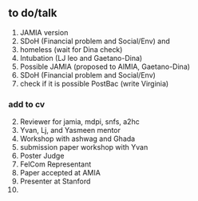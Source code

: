 ## to do/talk
1. JAMIA version
2. SDoH (Financial problem and Social/Env) and 
3. homeless (wait for Dina check)
4. Intubation (LJ leo and Gaetano-Dina)
5. Possible JAMIA (proposed to AIMIA, Gaetano-Dina)
6. SDoH (Financial problem and Social/Env)
7. check if it is possible PostBac (write Virginia)


### add to cv
2. Reviewer for jamia, mdpi, snfs, a2hc
3. Yvan, Lj, and Yasmeen mentor
4. Workshop with ashwag and Ghada
5. submission paper workshop with Yvan
6. Poster Judge 
7. FelCom Representant 
8. Paper accepted at AMIA
9. Presenter at Stanford 
10. 